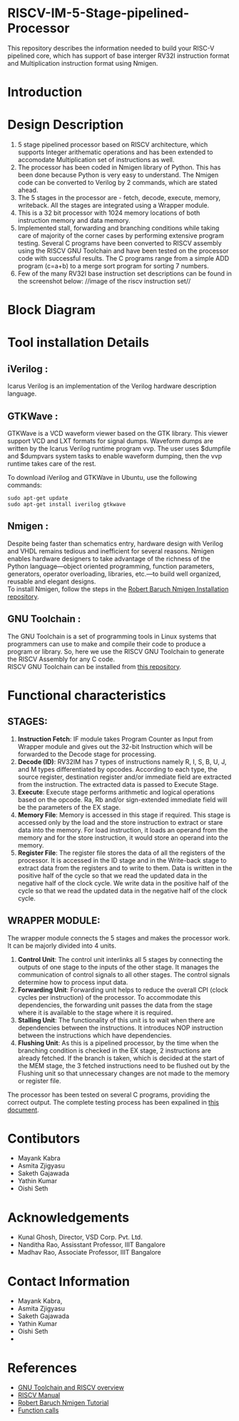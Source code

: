 # RISCV-IM-5-Stage-pipelined-Processor
This repository describes the information needed to build your RISC-V pipelined core, which has support of base interger RV32I instruction format and Multiplication instruction format using Nmigen. 

# Introduction 


# Design Description
1. 5 stage pipelined processor based on RISCV architecture, which supports Integer arithematic operations and has been extended to accomodate Multiplication set of instructions as well.
2. The processor has been coded in Nmigen library of Python. This has been done because Python is very easy to understand. The Nmigen code can be converted to Verilog by 2 commands, which are stated ahead.
3. The 5 stages in the processor are - fetch, decode, execute, memory, writeback. All the stages are integrated using a Wrapper module.
4. This is a 32 bit processor with 1024 memory locations of both instruction memory and data memory.
5. Implemented stall, forwarding and branching conditions while taking care of majority of the corner cases by performing extensive program testing. Several C programs have been converted to RISCV assembly using the RISCV GNU Toolchain and have been tested on the processor code with successful results. The C programs range from a simple ADD program (c=a+b) to a merge sort program for sorting 7 numbers.
6. Few of the many RV32I base instruction set descriptions can be found in the screenshot below:
//image of the riscv instruction set//

# Block Diagram

# Tool installation Details
## iVerilog : 
Icarus Verilog is an implementation of the Verilog hardware description language.

## GTKWave : 
GTKWave is a VCD waveform viewer based on the GTK library. This viewer support VCD and LXT formats for signal dumps. Waveform dumps are written by the Icarus Verilog runtime program vvp. The user uses $dumpfile and $dumpvars system tasks to enable waveform dumping, then the vvp runtime takes care of the rest. 

To download iVerilog and GTKWave in Ubuntu, use the following commands:
```
sudo apt-get update
sudo apt-get install iverilog gtkwave
```

## Nmigen : 
Despite being faster than schematics entry, hardware design with Verilog and VHDL remains tedious and inefficient for several reasons. Nmigen enables hardware designers to take advantage of the richness of the Python language—object oriented programming, function parameters, generators, operator overloading, libraries, etc.—to build well organized, reusable and elegant designs.\
To install Nmigen, follow the steps in the [Robert Baruch Nmigen Installation repository](https://github.com/RobertBaruch/nmigen-tutorial/blob/master/1_install.md).

## GNU Toolchain : 
The GNU Toolchain is a set of programming tools in Linux systems that programmers can use to make and compile their code to produce a program or library. So, here we use the RISCV GNU Toolchain to generate the RISCV Assembly for any C code.\
RISCV GNU Toolchain can be installed from [this repository](https://github.com/shivanishah269/risc-v-core#overview-of-gnu-compiler-toolchain).


# Functional characteristics
## STAGES:
1. **Instruction Fetch**: IF module takes Program Counter as Input from Wrapper module and gives out the 32-bit Instruction which will be forwarded to the Decode stage for processing.
2. **Decode (ID)**: RV32IM has 7 types of instructions namely R, I, S, B, U, J, and M types differentiated by opcodes. According to each type, the source register, destination register and/or immediate field are extracted from the instruction. The extracted data is passed to Execute Stage.
3. **Execute**: Execute stage performs arithmetic and logical operations based on the opcode. Ra, Rb and/or sign-extended immediate field will be the parameters of the EX stage.
4. **Memory File**: Memory is accessed in this stage if required. This stage is accessed only by the load and the store instruction to extract or stare data into the memory. For load instruction, it loads an operand from the memory and for the store instruction, it would store an operand into the memory. 
5. **Register File**: The register file stores the data of all the registers of the processor. It is accessed in the ID stage and in the Write-back stage to extract data from the registers and to write to them. Data is written in the positive half of the cycle so that we read the updated data in the negative half of the clock cycle. We write data in the positive half of the cycle so that we read the updated data in the negative half of the clock cycle. 
## WRAPPER MODULE:
The wrapper module connects the 5 stages and makes the
processor work. It can be majorly divided into 4 units.
1. **Control Unit**: The control unit interlinks all 5 stages by connecting the outputs of one stage to the inputs of the other stage. It manages the communication of control signals to all other stages. The control signals determine how to process input data.
2. **Forwarding Unit**: Forwarding unit helps to reduce the overall CPI (clock cycles per instruction) of the processor. To accommodate this dependencies, the forwarding unit passes the data from the stage where it is available to the stage where it is required.
3. **Stalling Unit**: The functionality of this unit is to wait when there are dependencies between the instructions. It introduces NOP instruction between the instructions which have dependencies.
4. **Flushing Unit**: As this is a pipelined processor, by the time when the branching condition is checked in the EX stage, 2 instructions are already fetched. If the branch is taken, which is decided at the start of the MEM stage, the 3 fetched instructions need to be flushed out by the Flushing unit so that unnecessary changes are not made to the memory or register file.

The processor has been tested on several C programs, providing the correct output. The complete testing process has been expalined in [this document](https://docs.google.com/document/d/1JXD6lvziDR5GNDnnr6U30ztoxr11s2_hYlZX54NLtvs/edit?usp=sharing).

# Contibutors
* Mayank Kabra
* Asmita Zjigyasu
* Saketh Gajawada
* Yathin Kumar
* Oishi Seth

# Acknowledgements
* Kunal Ghosh, Director, VSD Corp. Pvt. Ltd.
* Nanditha Rao, Assisstant Professor, IIIT Bangalore 
* Madhav Rao, Associate Professor, IIIT Bangalore 

# Contact Information
* Mayank Kabra, 
* Asmita Zjigyasu
* Saketh Gajawada
* Yathin Kumar
* Oishi Seth 
* 
# References
* [GNU Toolchain and RISCV overview](https://github.com/shivanishah269/risc-v-core)
* [RISCV Manual](https://riscv.org/wp-content/uploads/2017/05/riscv-spec-v2.2.pdf)
* [Robert Baruch Nmigen Tutorial](https://github.com/RobertBaruch/nmigen-tutorial)
* [Function calls](https://github.com/riscv-collab/riscv-gnu-toolchain/issues/1088)








